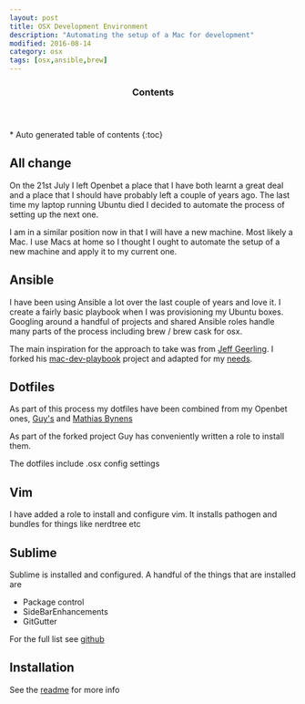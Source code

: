 ```yaml
---
layout: post
title: OSX Development Environment
description: "Automating the setup of a Mac for development"
modified: 2016-08-14
category: osx
tags: [osx,ansible,brew]
---
```


<section>
  <header>
    <h3>Contents</h3>
  </header>
<div id="drawer" markdown="1">
*  Auto generated table of contents
{:toc}
</div>
</section><!-- /#table-of-contents -->


## All change

On the 21st July I left Openbet a place that I have both learnt a great deal and a place that I should have probably left a couple of years ago. The last time my laptop running Ubuntu died I decided to automate the process of setting up the next one.

I am in a similar position now in that I will have a new machine. Most likely a Mac. I use Macs at home so I thought I ought to automate the setup of a new machine and apply it to my current one.

## Ansible

I have been using Ansible a lot over the last couple of years and love it. I create a fairly basic playbook when I was provisioning my Ubuntu boxes. Googling around a handful of projects and shared Ansible roles handle many parts of the process including brew / brew cask for osx.

The main inspiration for the approach to take was from [Jeff Geerling](https://github.com/geerlingguy). I forked his [mac-dev-playbook](https://github.com/geerlingguy/mac-dev-playbook) project and adapted for my [needs](https://github.com/jamesdmorgan/mac-dev-playbook).

## Dotfiles

As part of this process my dotfiles have been combined from my Openbet ones, [Guy's](https://github.com/geerlingguy/dotfiles) and [Mathias Bynens](https://github.com/mathiasbynens/dotfiles)

As part of the forked project Guy has conveniently written a role to install them.

The dotfiles include .osx config settings

## Vim

I have added a role to install and configure vim. It installs pathogen and bundles for things like nerdtree etc

## Sublime

Sublime is installed and configured. A handful of the things that are installed are

- Package control
- SideBarEnhancements
- GitGutter

For the full list see [github](https://github.com/jamesdmorgan/mac-dev-playbook/blob/master/roles/sublimetext/defaults/main.yml)

## Installation

See the [readme](https://github.com/jamesdmorgan/mac-dev-playbook#installation) for more info





